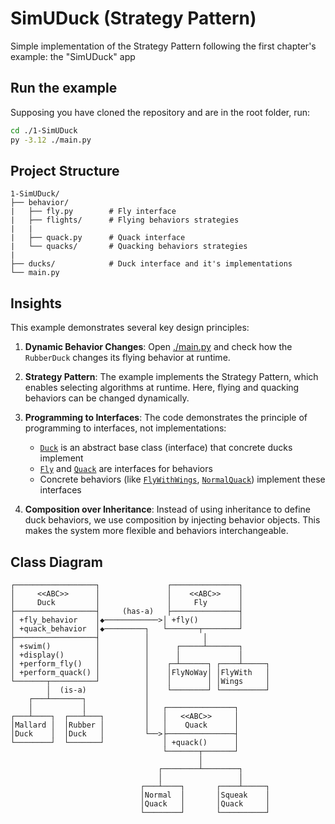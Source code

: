 # SimUDuck (Strategy Pattern)

Simple implementation of the Strategy Pattern following the first chapter's example: the "SimUDuck" app

## Run the example
Supposing you have cloned the repository and are in the root folder, run:
```bash
cd ./1-SimUDuck
py -3.12 ./main.py
```

## Project Structure

```
1-SimUDuck/
├── behavior/
|   ├── fly.py        # Fly interface
|   ├── flights/      # Flying behaviors strategies
|   |
|   ├── quack.py      # Quack interface
|   └── quacks/       # Quacking behaviors strategies
|
├── ducks/            # Duck interface and it's implementations
└── main.py
```

## Insights
This example demonstrates several key design principles:

1. **Dynamic Behavior Changes**: Open [./main.py](./main.py) and check how the `RubberDuck` changes its flying behavior at runtime.

2. **Strategy Pattern**: The example implements the Strategy Pattern, which enables selecting algorithms at runtime. Here, flying and quacking behaviors can be changed dynamically.

3. **Programming to Interfaces**: The code demonstrates the principle of programming to interfaces, not implementations:
   - [`Duck`](./ducks/duck.py) is an abstract base class (interface) that concrete ducks implement
   - [`Fly`](./behavior/fly.py) and [`Quack`](./behavior/quack.py) are interfaces for behaviors
   - Concrete behaviors (like [`FlyWithWings`](./behavior/flights/fly_with_wings.py), [`NormalQuack`](./behavior/quacks/normal_quack.py)) implement these interfaces

4. **Composition over Inheritance**: Instead of using inheritance to define duck behaviors, we use composition by injecting behavior objects. This makes the system more flexible and behaviors interchangeable.

## Class Diagram

```
┌──────────────────┐               ┌───────────────┐
│     <<ABC>>      │               │    <<ABC>>    │
│     Duck         │               │     Fly       │
├──────────────────┤     (has-a)   ├───────────────┤
│ +fly_behavior    │◆────────────>│ +fly()         │
│ +quack_behavior  │◆─────────┐   └───────┬────────┘
├──────────────────┤          │            │
│ +swim()          │          │      ┌─────┴───────┐
│ +display()       │          │      │             │
│ +perform_fly()   │          │    ┌─┴──────┐ ┌────┴─────┐
│ +perform_quack() │          │    │FlyNoWay│ │FlyWith   │
└───────┬──────────┘          │    │        │ │Wings     │
        │  (is-a)             │    └────────┘ └──────────┘
    ┌───┴───────┐             │
    │           │             │   ┌───────────────┐
┌───┴────┐  ┌───┴───┐         │   │   <<ABC>>     │
│Mallard │  │Rubber │         │   │    Quack      │
│Duck    │  │Duck   │         └──>├───────────────┤
└────────┘  └───────┘             │ +quack()      │
                                  └───────┬───────┘
                                          │
                                 ┌────────┴────────┐
                                 │                 │
                             ┌───┴────┐       ┌────┴─────┐
                             │Normal  │       │Squeak    │
                             │Quack   │       │Quack     │
                             └────────┘       └──────────┘
```
